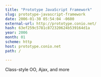 ```yaml
---
title: "Prototype JavaScript Framework"
slug: prototype-javascript-framework
date: 2006-01-30 05:54:04 -0600
external-url: http://prototype.conio.net/
hash: 63ef259c5781c872320624b539164d1a
year: 2006
month: 01
scheme: http
host: prototype.conio.net
path: /

---
```


Class-style OO, Ajax, and more
